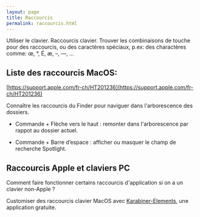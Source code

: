 ```yaml
---
layout: page
title: Raccourcis
permalink: raccourcis.html
---
```


Utiliser le clavier. Raccourcis clavier. Trouver les combinaisons de touche pour des raccourcis, ou des caractères spéciaux, p.ex: des charactères comme: œ, °, É, æ, –, —, ...  

## Liste des raccourcis MacOS:

[https://support.apple.com/fr-ch/HT201236](https://support.apple.com/fr-ch/HT201236)

Connaître les raccourcis du Finder pour naviguer dans l'arborescence des dossiers.



- Commande + Flèche vers le haut : remonter dans l'arborescence par rappot au dossier actuel.

- Commande + Barre d’espace : afficher ou masquer le champ de recherche Spotlight.

## Raccourcis Apple et claviers PC

Comment faire fonctionner certains raccourcis d'application si on a un clavier non-Apple ?

Customiser des raccourcis clavier MacOS avec [Karabiner-Elements](https://karabiner-elements.pqrs.org/), une application gratuite.
